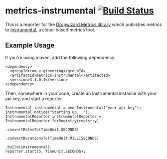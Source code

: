 # metrics-instrumental [![Build Status](https://travis-ci.org/egineering-llc/metrics-instrumental.svg?branch=master)](https://travis-ci.org/egineering-llc/metrics-instrumental)

This is a reporter for the [Dropwizard Metrics library](http://dropwizard.github.io/metrics) which publishes metrics to [Instrumental](http://instrumentalapp.com), a cloud-based metrics tool.

## Example Usage
If you're using maven, add the following dependency


```
<dependency>
  <groupId>com.e-gineering</groupId>
  <artifactId>metrics-instrumental</artifactId>
  <version>3.1.0.1</version>
</dependency>
```

Then, somewhere in your code, create an Instrumental instance with your api key, and start a reporter.

```
Instrumental instrumental = new Instrumental("your_api_key");
instrumental.notice("Starting up...");
InstrumentalReporter instrumentalReporter = InstrumentalReporter.forRegistry(registry)
                                                                .convertRatesTo(TimeUnit.SECONDS)
                                                                .convertDurationsTo(TimeUnit.MILLISECONDS)
                                                                .build(instrumental);
reporter.start(5, TimeUnit.SECONDS);
```

